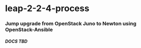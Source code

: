 # leap-2-2-4-process
### Jump upgrade from OpenStack Juno to Newton using OpenStack-Ansible

##### DOCS TBD

